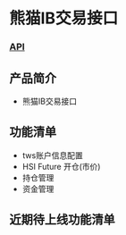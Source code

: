 # 熊猫IB交易接口

### [API](https://github.com/hielf/panda_ib/blob/master/api.md)

## 产品简介
* 熊猫IB交易接口

## 功能清单
* tws账户信息配置
* HSI Future 开仓(市价)
* 持仓管理
* 资金管理

## 近期待上线功能清单
